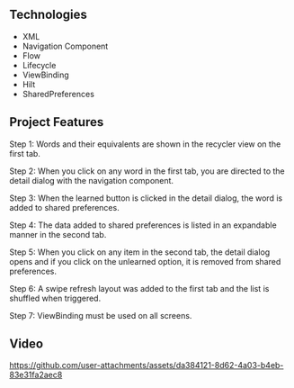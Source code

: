 ## Technologies
- XML
- Navigation Component
- Flow
- Lifecycle
- ViewBinding
- Hilt
- SharedPreferences

## Project Features
Step 1:
Words and their equivalents are shown in the recycler view on the first tab.

Step 2:
When you click on any word in the first tab, you are directed to the detail dialog with the navigation component.

Step 3:
When the learned button is clicked in the detail dialog, the word is added to shared preferences.

Step 4:
The data added to shared preferences is listed in an expandable manner in the second tab.

Step 5:
When you click on any item in the second tab, the detail dialog opens and if you click on the unlearned option, it is removed from shared preferences.

Step 6:
A swipe refresh layout was added to the first tab and the list is shuffled when triggered.

Step 7:
ViewBinding must be used on all screens.

## Video
https://github.com/user-attachments/assets/da384121-8d62-4a03-b4eb-83e31fa2aec8
